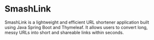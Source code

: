 # SmashLink
SmashLink is a lightweight and efficient URL shortener application built using Java Spring Boot and Thymeleaf. It allows users to convert long, messy URLs into short and shareable links within seconds.
